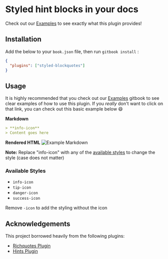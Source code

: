 # Styled hint blocks in your docs

Check out our [Examples](https://jim-moody.github.io/gitbook-plugin-styled-blockquotes) to see exactly what this plugin provides!

## Installation

Add the below to your `book.json` file, then run `gitbook install` :

```json
{
  "plugins": ["styled-blockquotes"]
}
```

## Usage

It is highly recommended that you check out our [Examples](https://jim-moody.github.io/gitbook-plugin-styled-blockquotes) gitbook to see clear examples of how to use this plugin. If you *really* don't want to click on that link, you can check out this basic example below :smile:

**Markdown**

```md
> **info-icon**
> Content goes here
```

**Rendered HTML**
![Example Markdown](https://user-images.githubusercontent.com/26190589/33686292-6cb04078-daa2-11e7-9be2-0e0eef05f4dc.png)

**Note:** Replace "info-icon" with any of the [available styles](#available-styles) to change the style (case does not matter)

### Available Styles

* `info-icon`
* `tip-icon`
* `danger-icon`
* `success-icon`

Remove `-icon` to add the styling without the icon

## Acknowledgements

This project borrowed heavily from the following plugins:

* [Richquotes Plugin](https://github.com/erixtekila/gitbook-plugin-richquotes)
* [Hints Plugin](https://github.com/GitbookIO/plugin-hints)
